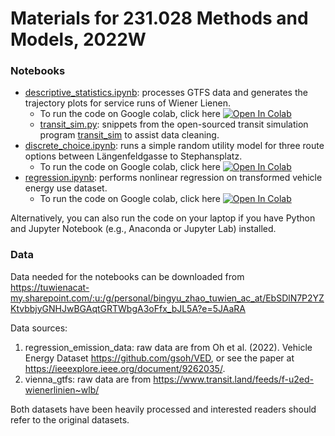 # Materials for 231.028 Methods and Models, 2022W

### Notebooks
* [descriptive_statistics.ipynb](descriptive_statistics.ipynb): processes GTFS data and generates the trajectory plots for service runs of Wiener Lienen.
	* To run the code on Google colab, click here [![Open In Colab](https://colab.research.google.com/assets/colab-badge.svg)](https://colab.research.google.com/github/bz247/bz247_course_materials/blob/master/methods_and_models_2022W/descriptive_statistics.ipynb)
	* [transit_sim.py](transit_sim.py): snippets from the open-sourced transit simulation program [transit_sim](https://github.com/cb-cities/transit_sim) to assist data cleaning.
* [discrete_choice.ipynb](discrete_choice.ipynb): runs a simple random utility model for three route options between Längenfeldgasse to Stephansplatz.
	* To run the code on Google colab, click here [![Open In Colab](https://colab.research.google.com/assets/colab-badge.svg)](https://colab.research.google.com/github/bz247/bz247_course_materials/blob/master/methods_and_models_2022W/discrete_choice.ipynb)
* [regression.ipynb](regression.ipynb): performs nonlinear regression on transformed vehicle energy use dataset.
	* To run the code on Google colab, click here [![Open In Colab](https://colab.research.google.com/assets/colab-badge.svg)](https://colab.research.google.com/github/bz247/bz247_course_materials/blob/master/methods_and_models_2022W/regression.ipynb)

Alternatively, you can also run the code on your laptop if you have Python and Jupyter Notebook (e.g., Anaconda or Jupyter Lab) installed.


### Data
Data needed for the notebooks can be downloaded from https://tuwienacat-my.sharepoint.com/:u:/g/personal/bingyu_zhao_tuwien_ac_at/EbSDlN7P2YZKtvbbjyGNHJwBGAqtGRTWbgA3oFfx_bJL5A?e=5JAaRA

Data sources:
1. regression_emission_data: raw data are from Oh et al. (2022). Vehicle Energy Dataset https://github.com/gsoh/VED, or see the paper at https://ieeexplore.ieee.org/document/9262035/. 
2. vienna_gtfs: raw data are from https://www.transit.land/feeds/f-u2ed-wienerlinien~wlb/ 

Both datasets have been heavily processed and interested readers should refer to the original datasets.